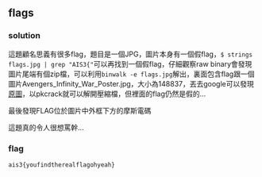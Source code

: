 ## flags
### solution
這題顧名思義有很多flag，題目是一個JPG，圖片本身有一個假flag，`$ strings flags.jpg | grep "AIS3{"`可以再找到一個假flag，仔細觀察raw binary會發現圖片尾端有個zip檔，可以利用`binwalk -e flags.jpg`解出，裏面包含flag跟一個圖片Avengers_Infinity_War_Poster.jpg，大小為148837，丟去google可以發現[原圖](http://www.christinaperri.com/sites/g/files/g2000003451/f/Avengers_Infinity_War_poster.jpg)，以pkcrack就可以解開壓縮檔，但裡面的flag仍然是假的...

最後發現FLAG位於圖片中外框下方的摩斯電碼

這題真的令人很想罵幹...
### flag
```
ais3{youfindtherealflagohyeah}
```
